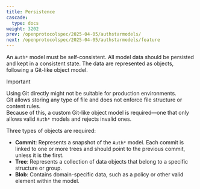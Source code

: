 ```yaml
---
title: Persistence
cascade:
  type: docs
weight: 3202
prev: /openprotocolspec/2025-04-05/authstarmodels/
next: /openprotocolspec/2025-04-05/authstarmodels/feature
---
```


An `Auth*` model must be self-consistent. All model data should be persisted and kept in a consistent state. The data are represented as objects, following a Git-like object model.

> [!IMPORTANT]
> Using Git directly might not be suitable for production environments.  
Git allows storing any type of file and does not enforce file structure or content rules.  
Because of this, a custom Git-like object model is required—one that only allows valid `Auth*` models and rejects invalid ones.

Three types of objects are required:

- **Commit**: Represents a snapshot of the `Auth*` model. Each commit is linked to one or more trees and should point to the previous commit, unless it is the first.
- **Tree**: Represents a collection of data objects that belong to a specific structure or group.
- **Blob**: Contains domain-specific data, such as a policy or other valid element within the model.
